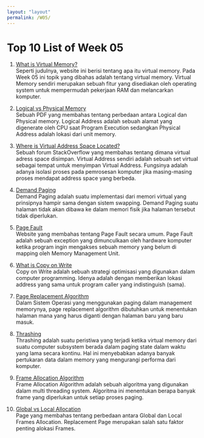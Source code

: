 ```yaml
---
layout: "layout"
permalink: /W05/
---
```


# Top 10 List of Week 05

1. [What is Virtual Memory?](https://techmonitor.ai/what-is/what-is-virtual-memory-4929986)<br>
Seperti judulnya, website ini berisi tentang apa itu virtual memory. Pada Week 05 ini topik yang dibahas adalah tentang virtual memory. Virtual Memory sendiri merupakan sebuah fitur yang disediakan oleh operating system untuk mempermudah pekerjaan RAM dan melancarkan komputer.

2. [Logical vs Physical Memory](http://www.meerutcollege.org/mcm_admin/upload/1587052623.pdf)<br>
Sebuah PDF yang membahas tentang perbedaan antara Logical dan Physical memory. Logical Address adalah sebuah alamat yang digenerate oleh CPU saat Program Execution sedangkan Physical Address adalah lokasi dari unit memory.

3. [Where is Virtual Address Space Located?](https://stackoverflow.com/questions/56761537/where-virtual-address-space-is-located)<br>
Sebuah forum StackOverflow yang membahas tentang dimana virtual adress space disimpan. Virtual Address sendiri adalah sebuah set virtual sebagai tempat untuk menyimpan Virtual Address. Fungsinya adalah adanya isolasi proses pada pemrosesan komputer jika masing-masing proses mendapat address space yang berbeda.

4. [Demand Paging](http://ftp.gunadarma.ac.id/linux/docs/v06/Kuliah/SistemOperasi/BUKU/SistemOperasi-4.X-2/ch05s02.html)<br>
Demand Paging adalah suatu implementasi dari memori virtual yang prinsipnya hampir sama dengan sistem swapping. Demand Paging suatu halaman tidak akan dibawa ke dalam memori fisik jika halaman tersebut tidak diperlukan.

5. [Page Fault](https://scoutapm.com/blog/understanding-page-faults-and-memory-swap-in-outs-when-should-you-worry)<br>
Website yang membahas tentang Page Fault secara umum. Page Fault adalah sebuah exception yang dimunculkaan oleh hardware komputer ketika program ingin mengakses sebuah memory yang belum di mapping oleh Memory Management Unit.

6. [What is Copy on Write](https://stackoverflow.com/questions/628938/what-is-copy-on-write)<br>
Copy on Write adalah sebuah strategi optimisasi yang digunakan dalam computer programming. Idenya adalah dengan memberikan lokasi address yang sama untuk program caller yang indistinguish (sama).

7. [Page Replacement Algorithm](https://www.geeksforgeeks.org/page-replacement-algorithms-in-operating-systems/)<br>
Dalam Sistem Operasi yang menggunakan paging dalam management memorynya, page replacement algorithm dibutuhkan untuk menentukan halaman mana yang harus diganti dengan halaman baru yang baru masuk.

8. [Thrashing](http://www.thrashing.com/thrashing-in-computer-science.html)<br>
Thrashing adalah suatu peristiwa yang terjadi ketika virtual memory dari suatu computer subsystem berada dalam paging state dalam waktu yang lama secara kontinu. Hal ini menyebabkan adanya banyak pertukaran data dalam memory yang mengurangi performa dari komputer.

9. [Frame Allocation Algorithm](https://www.geeksforgeeks.org/operating-system-allocation-frames/)<br>
Frame Allocation Algorithm adalah sebuah algoritma yang digunakan dalam multi threading system. Algoritma ini menentukan berapa banyak frame yang diperlukan untuk setiap proses paging.

10. [Global vs Local Allocation](http://boron.physics.metu.edu.tr/ozdogan/OperatingSystems/week10/node14.html)<br>
Page yang membahas tentang perbedaan antara Global dan Local Frames Allocation. Replacement Page merupakan salah satu faktor penting alokasi Frames.

